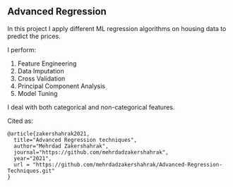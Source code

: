 ## Advanced Regression

In this project I apply different ML regression algorithms on housing data to predict the prices.

I perform:
1. Feature Engineering
2. Data Imputation
3. Cross Validation
4. Principal Component Analysis
5. Model Tuning

I deal with both categorical and non-categorical features.

Cited as:
    
    @article{zakershahrak2021,
      title="Advanced Regression techniques",
      author="Mehrdad Zakershahrak",
      journal="https://github.com/mehrdadzakershahrak",
      year="2021",
      url = "https://github.com/mehrdadzakershahrak/Advanced-Regression-Techniques.git"
    }